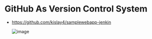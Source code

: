 # GitHub As Version Control System

- https://github.com/kislay4/samplewebapp-jenkin

  ![image](https://user-images.githubusercontent.com/24701958/118627856-b19c3700-b7e9-11eb-910e-2de366241c96.png)


